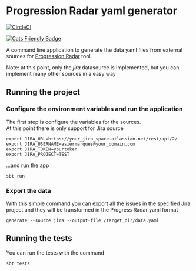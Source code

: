 # Progression Radar yaml generator

[![CircleCI](https://circleci.com/gh/asiermarques/progression-radar-yaml-generator.svg?style=svg)](https://circleci.com/gh/asiermarques/progression-radar-yaml-generator)  

[![Cats Friendly Badge](https://typelevel.org/cats/img/cats-badge-tiny.png) ](https://typelevel.org/cats/)

A command line application to generate the data yaml files from external sources for [Progression Radar](https://github.com/asiermarques/progression-radar) tool.

Note: at this point, only the *jira* datasource is implemented, but you can implement many other sources in a easy way

## Running the project

### Configure the environment variables and run the application

The first step is configure the variables for the sources.  
At this point there is only support for Jira source  

```
export JIRA_URL=https://your_jira_space.atlassian.net/rest/api/2/
export JIRA_USERNAME=asiermarques@your_domain.com
export JIRA_TOKEN=yourtoken
export JIRA_PROJECT=TEST
```

...and run the app

```
sbt run
```

### Export the data

With this simple command you can export all the issues in the specified Jira project and they will be transformed in the Progress Radar yaml format
```
generate --source jira --output-file /target_dir/data.yaml
```

## Running the tests

You can run the tests with the command

```
sbt tests
```